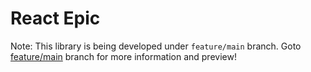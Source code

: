 # React Epic

Note: This library is being developed under `feature/main` branch. Goto [feature/main](https://github.com/clitetailor/react-epic/tree/feature/main) branch for more information and preview!
